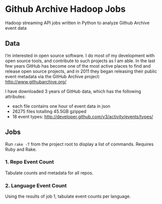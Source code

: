 # Github Archive Hadoop Jobs

Hadoop streaming API jobs written in Python to analyze Github Archive event data

## Data

I’m interested in open source software. I do most of my development with open source tools, and contribute to such projects as I am able. In the last few years GitHub has become one of the most active places to find and release open source projects, and in 2011 they began releasing their public event metadata via the GitHub Archive project: http://www.githubarchive.org/

I have downloaded 3 years of GitHub data, which has the following attributes:

- each file contains one hour of event data in json
- 26275 files totalling 45.5GB gzipped
- 18 event types: http://developer.github.com/v3/activity/events/types/

## Jobs

Run `rake -T` from the project root to display a list of commands. Requires Ruby and Rake.

### 1. Repo Event Count

Tabulate counts and metadata for all repos.

### 2. Language Event Count

Using the results of job 1, tabulate event counts per language.
